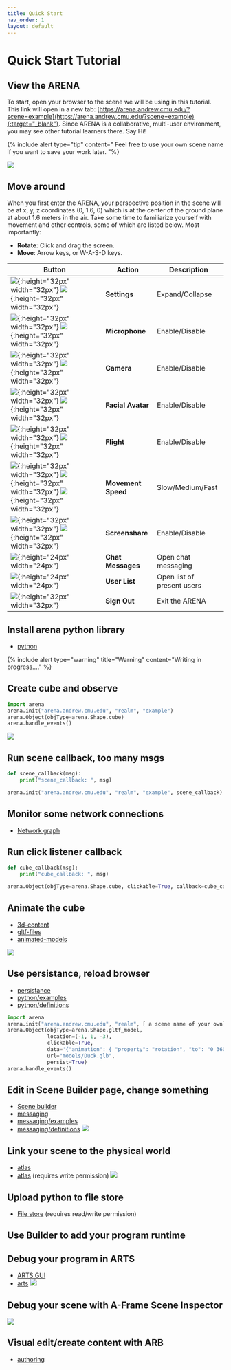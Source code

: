 ```yaml
---
title: Quick Start
nav_order: 1
layout: default
---
```


# Quick Start Tutorial

## View the ARENA
To start, open your browser to the scene we will be using in this tutorial. This link will open in a new tab: [https://arena.andrew.cmu.edu/?scene=example](https://arena.andrew.cmu.edu/?scene=example){:target="_blank"}. Since ARENA is a collaborative, multi-user environment, you may see other tutorial learners there. Say Hi! 



{% include alert type="tip" content="
Feel free to use your own scene name if you want to save your work later.
"%}

![](../assets/img/tutorial/scene.png)

## Move around

When you first enter the ARENA, your perspective position in the scene will be at x, y, z coordinates (0, 1.6, 0) which is at the center of the ground plane at about 1.6 meters in the air. Take some time to familiarize yourself with movement and other controls, some of which are listed below. Most importantly:
- **Rotate**: Click and drag the screen.
- **Move**: Arrow keys, or W-A-S-D keys.

| Button | Action | Description |
| ------ | ------ | ----------- |
| ![](../assets/img/icons/more.png){:height="32px" width="32px"} ![](../assets/img/icons/less.png){:height="32px" width="32px"} | **Settings** | Expand/Collapse  |
| ![](../assets/img/icons/audio-on.png){:height="32px" width="32px"} ![](../assets/img/icons/audio-off.png){:height="32px" width="32px"} | **Microphone** | Enable/Disable |
| ![](../assets/img/icons/video-on.png){:height="32px" width="32px"} ![](../assets/img/icons/video-off.png){:height="32px" width="32px"} | **Camera** | Enable/Disable |
| ![](../assets/img/icons/avatar3-on.png){:height="32px" width="32px"} ![](../assets/img/icons/avatar3-off.png){:height="32px" width="32px"} | **Facial Avatar** | Enable/Disable |
| ![](../assets/img/icons/flying-on.png){:height="32px" width="32px"} ![](../assets/img/icons/flying-off.png){:height="32px" width="32px"} | **Flight** | Enable/Disable |
| ![](../assets/img/icons/speed-slow.png){:height="32px" width="32px"} ![](../assets/img/icons/speed-medium.png){:height="32px" width="32px"} ![](../assets/img/icons/speed-fast.png){:height="32px" width="32px"} | **Movement Speed** | Slow/Medium/Fast |
| ![](../assets/img/icons/screen-on.png){:height="32px" width="32px"} ![](../assets/img/icons/screen-off.png){:height="32px" width="32px"} | **Screenshare** | Enable/Disable |
| ![](../assets/img/icons/chat.png){:height="24px" width="24px"} | **Chat Messages** | Open chat messaging |
| ![](../assets/img/icons/user-list.png){:height="24px" width="24px"} | **User List** | Open list of present users |
| ![](../assets/img/icons/logout.png){:height="32px" width="32px"} | **Sign Out** | Exit the ARENA |


## Install arena python library
- [python](python/)

{% include alert type="warning" title="Warning" content="Writing in progress...." %}

## Create cube and observe

```python
import arena
arena.init("arena.andrew.cmu.edu", "realm", "example")
arena.Object(objType=arena.Shape.cube)
arena.handle_events()
```

![](../assets/img/tutorial/cube.png)

## Run scene callback, too many msgs

```python
def scene_callback(msg):
    print("scene_callback: ", msg)

arena.init("arena.andrew.cmu.edu", "realm", "example", scene_callback)
```

## Monitor some network connections
- [Network graph](https://arena.andrew.cmu.edu/network/)

## Run click listener callback

```python
def cube_callback(msg):
    print("cube_callback: ", msg)

arena.Object(objType=arena.Shape.cube, clickable=True, callback=cube_callback)
```

## Animate the cube
- [3d-content](3d-content/)
- [gltf-files](3d-content/gltf-files.html)
- [animated-models](3d-content/animated-models.html)

![](../assets/img/tutorial/animate.png)

## Use persistance, reload browser
- [persistance](tools/persistance.html)
- [python/examples](python/examples.html)
- [python/definitions](python/definitions.html)

```python
import arena
arena.init("arena.andrew.cmu.edu", "realm", [ a scene name of your own])
arena.Object(objType=arena.Shape.gltf_model,
             location=(-1, 1, -3),
             clickable=True,
             data='{"animation": { "property": "rotation", "to": "0 360 0", "loop": true, "dur": 10000}}',
             url="models/Duck.glb",
             persist=True)
arena.handle_events()
```

## Edit in Scene Builder page, change something
- [Scene builder](https://arena.andrew.cmu.edu/build/)
- [messaging](messaging/)
- [messaging/examples](messaging/examples.html)
- [messaging/definitions](messaging/definitions.html)
![](../assets/img/tutorial/builder.png)

## Link your scene to the physical world
- [atlas](tools/atlas.html)
- [atlas](https://atlas.conix.io) (requires write permission)
![](../assets/img/tutorial/atlas.png)

## Upload python to file store
- [File store](https://arena.andrew.cmu.edu/storemng/) (requires read/write permission)

## Use Builder to add your program runtime

## Debug your program in ARTS
- [ARTS GUI](https://arena.andrew.cmu.edu/arts/)
- [arts](arts/)
![](../assets/img/tutorial/arts.png)

## Debug your scene with A-Frame Scene Inspector
![](../assets/img/tutorial/inspector.png)

## Visual edit/create content with ARB
- [authoring](tools/authoring.html)
